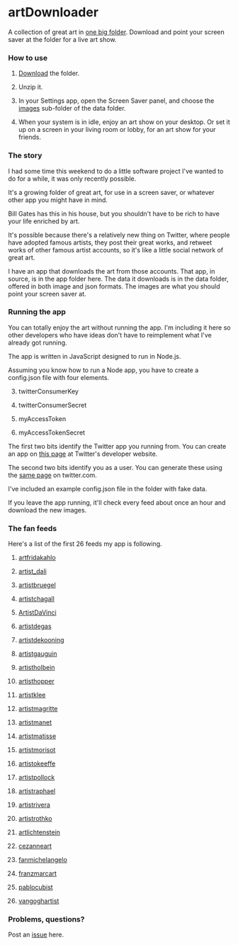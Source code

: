 # artDownloader

A collection of great art in <a href="https://github.com/scripting/artDownloader/tree/main/data/images">one big folder</a>. Download and point your screen saver at the folder for a live art show.

### How to use

1. <a href="https://github.com/scripting/artDownloader/archive/refs/heads/main.zip">Download</a> the folder.

2. Unzip it.

3. In your Settings app, open the Screen Saver panel, and choose the <a href="https://github.com/scripting/artDownloader/tree/main/data/images">images</a> sub-folder of the data folder. 

4. When your system is in idle, enjoy an art show on your desktop. Or set it up on a screen in your living room or lobby, for an art show for your friends.

### The story

I had some time this weekend to do a little software project I've wanted to do for a while, it was only recently possible. 

It's a growing folder of great art, for use in a screen saver, or whatever other app you might have in mind. 

Bill Gates has this in his house, but you shouldn't have to be rich to have your life enriched by art. 

It's possible because there's a relatively new thing on Twitter, where people have adopted famous artists, they post their great works, and retweet works of other famous artist accounts, so it's like a little social network of great art.

I have an app that downloads the art from those accounts. That app, in source, is in the app folder here. The data it downloads is in the data folder, offered in both image and json formats. The images are what you should point your screen saver at. 

### Running the app

You can totally enjoy the art without running the app. I'm including it here so other developers who have ideas don't have to reimplement what I've already got running.

The app is written in JavaScript designed to run in Node.js.

Assuming you know how to run a Node app, you have to create a config.json file with four elements. 

3. twitterConsumerKey

4. twitterConsumerSecret

1. myAccessToken

2. myAccessTokenSecret

The first two bits identify the Twitter app you running from. You can create an app on <a href="https://developer.twitter.com/en/portal/projects-and-apps">this page</a> at Twitter's developer website.

The second two bits identify you as a user. You can generate these using the <a href="https://developer.twitter.com/en/portal/projects-and-apps">same page</a> on twitter.com.

I've included an example config.json file in the folder with fake data. 

If you leave the app running, it'll check every feed about once an hour and download the new images. 

### The fan feeds

Here's a list of the first 26 feeds my app is following.

1. <a href="http://twitter.com/artfridakahlo">artfridakahlo</a>

1. <a href="http://twitter.com/artist_dali">artist_dali</a>

1. <a href="http://twitter.com/artistbruegel">artistbruegel</a>

1. <a href="http://twitter.com/artistchagall">artistchagall</a>

1. <a href="http://twitter.com/ArtistDaVinci">ArtistDaVinci</a>

1. <a href="http://twitter.com/artistdegas">artistdegas</a>

1. <a href="http://twitter.com/artistdekooning">artistdekooning</a>

1. <a href="http://twitter.com/artistgauguin">artistgauguin</a>

1. <a href="http://twitter.com/artistholbein">artistholbein</a>

1. <a href="http://twitter.com/artisthopper">artisthopper</a>

1. <a href="http://twitter.com/artistklee">artistklee</a>

1. <a href="http://twitter.com/artistmagritte">artistmagritte</a>

1. <a href="http://twitter.com/artistmanet">artistmanet</a>

1. <a href="http://twitter.com/artistmatisse">artistmatisse</a>

1. <a href="http://twitter.com/artistmorisot">artistmorisot</a>

1. <a href="http://twitter.com/artistokeeffe">artistokeeffe</a>

1. <a href="http://twitter.com/artistpollock">artistpollock</a>

1. <a href="http://twitter.com/artistraphael">artistraphael</a>

1. <a href="http://twitter.com/artistrivera">artistrivera</a>

1. <a href="http://twitter.com/artistrothko">artistrothko</a>

1. <a href="http://twitter.com/artlichtenstein">artlichtenstein</a>

1. <a href="http://twitter.com/cezanneart">cezanneart</a>

1. <a href="http://twitter.com/fanmichelangelo">fanmichelangelo</a>

1. <a href="http://twitter.com/franzmarcart">franzmarcart</a>

1. <a href="http://twitter.com/pablocubist">pablocubist</a>

1. <a href="http://twitter.com/vangoghartist">vangoghartist</a>

### Problems, questions?

Post an <a href="https://github.com/scripting/artDownloader/issues">issue</a> here. 

